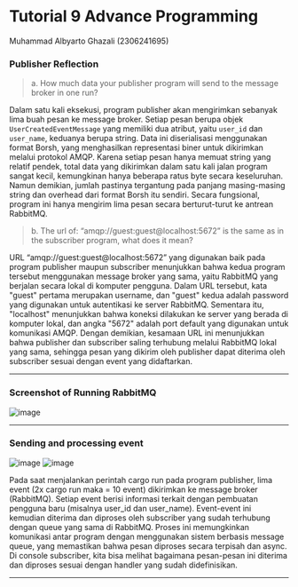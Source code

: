 # Tutorial 9 Advance Programming
Muhammad Albyarto Ghazali (2306241695)

### Publisher Reflection

> a. How much data your publisher program will send to the message broker in one
run?

Dalam satu kali eksekusi, program publisher akan mengirimkan sebanyak lima buah pesan ke message broker. Setiap pesan berupa objek `UserCreatedEventMessage` yang memiliki dua atribut, yaitu `user_id` dan `user_name`, keduanya berupa string. Data ini diserialisasi menggunakan format Borsh, yang menghasilkan representasi biner untuk dikirimkan melalui protokol AMQP. Karena setiap pesan hanya memuat string yang relatif pendek, total data yang dikirimkan dalam satu kali jalan program sangat kecil, kemungkinan hanya beberapa ratus byte secara keseluruhan. Namun demikian, jumlah pastinya tergantung pada panjang masing-masing string dan overhead dari format Borsh itu sendiri. Secara fungsional, program ini hanya mengirim lima pesan secara berturut-turut ke antrean RabbitMQ.

> b. The url of: “amqp://guest:guest@localhost:5672” is the same as in the subscriber
program, what does it mean?

URL “amqp\://guest\:guest\@localhost:5672” yang digunakan baik pada program publisher maupun subscriber menunjukkan bahwa kedua program tersebut menggunakan message broker yang sama, yaitu RabbitMQ yang berjalan secara lokal di komputer pengguna. Dalam URL tersebut, kata "guest" pertama merupakan username, dan "guest" kedua adalah password yang digunakan untuk autentikasi ke server RabbitMQ. Sementara itu, "localhost" menunjukkan bahwa koneksi dilakukan ke server yang berada di komputer lokal, dan angka "5672" adalah port default yang digunakan untuk komunikasi AMQP. Dengan demikian, kesamaan URL ini menunjukkan bahwa publisher dan subscriber saling terhubung melalui RabbitMQ lokal yang sama, sehingga pesan yang dikirim oleh publisher dapat diterima oleh subscriber sesuai dengan event yang didaftarkan.

---

### Screenshot of Running RabbitMQ
![image](https://github.com/user-attachments/assets/a9aa833e-0b0b-4166-89c6-3fe93bd54b64)

---

### Sending and processing event

![image](https://github.com/user-attachments/assets/72d4c720-8b74-4d0d-83b5-e2d8e9a96383)
![image](https://github.com/user-attachments/assets/6a6f0eea-5040-4d72-967d-bde68120c09b)

Pada saat menjalankan perintah cargo run pada program publisher, lima event (2x cargo run maka = 10 event) dikirimkan ke message broker (RabbitMQ). Setiap event berisi informasi terkait dengan pembuatan pengguna baru (misalnya user_id dan user_name). Event-event ini kemudian diterima dan diproses oleh subscriber yang sudah terhubung dengan queue yang sama di RabbitMQ. Proses ini memungkinkan komunikasi antar program dengan menggunakan sistem berbasis message queue, yang memastikan bahwa pesan diproses secara terpisah dan async. Di console subscriber, kita bisa melihat bagaimana pesan-pesan ini diterima dan diproses sesuai dengan handler yang sudah didefinisikan.

---
